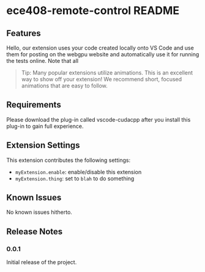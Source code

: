 # ece408-remote-control README

## Features

Hello, our extension uses your code created locally onto VS Code and use them for posting on the webgpu website and automatically use it for running the tests online. Note that all 

> Tip: Many popular extensions utilize animations. This is an excellent way to show off your extension! We recommend short, focused animations that are easy to follow.

## Requirements

Please download the plug-in called vscode-cudacpp after you install this plug-in to gain full experience.

## Extension Settings

This extension contributes the following settings:

* `myExtension.enable`: enable/disable this extension
* `myExtension.thing`: set to `blah` to do something

## Known Issues

No known issues hitherto.

## Release Notes

### 0.0.1

Initial release of the project.
